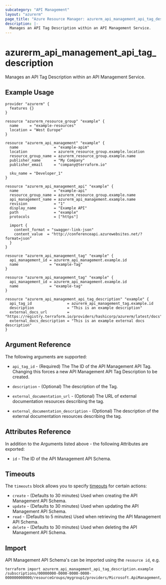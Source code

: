 ```yaml
---
subcategory: "API Management"
layout: "azurerm"
page_title: "Azure Resource Manager: azurerm_api_management_api_tag_description"
description: |-
  Manages an API Tag Description within an API Management Service.
---
```


# azurerm_api_management_api_tag_description

Manages an API Tag Description within an API Management Service.

## Example Usage

```hcl
provider "azurerm" {
  features {}
}

resource "azurerm_resource_group" "example" {
  name     = "example-resources"
  location = "West Europe"
}

resource "azurerm_api_management" "example" {
  name                = "example-apim"
  location            = azurerm_resource_group.example.location
  resource_group_name = azurerm_resource_group.example.name
  publisher_name      = "My Company"
  publisher_email     = "company@terraform.io"

  sku_name = "Developer_1"
}

resource "azurerm_api_management_api" "example" {
  name                = "example-api"
  resource_group_name = azurerm_resource_group.example.name
  api_management_name = azurerm_api_management.example.name
  revision            = "1"
  display_name        = "Example API"
  path                = "example"
  protocols           = ["https"]

  import {
    content_format = "swagger-link-json"
    content_value  = "http://conferenceapi.azurewebsites.net/?format=json"
  }
}

resource "azurerm_api_management_tag" "example" {
  api_management_id = azurerm_api_management.example.id
  name              = "example-Tag"
}

resource "azurerm_api_management_tag" "example" {
  api_management_id = azurerm_api_management.example.id
  name              = "example-tag"
}

resource "azurerm_api_management_api_tag_description" "example" {
  api_tag_id                = azurerm_api_management_tag.example.id
  description               = "This is an example description"
  external_docs_url         = "https://registry.terraform.io/providers/hashicorp/azurerm/latest/docs"
  external_docs_description = "This is an example external docs description"
}
```

## Argument Reference

The following arguments are supported:

* `api_tag_id` - (Required) The The ID of the API Management API Tag. Changing this forces a new API Management API Tag Description to be created.

* `description` - (Optional) The description of the Tag.

* `external_documentation_url` - (Optional) The URL of external documentation resources describing the tag.

* `external_documentation_description` - (Optional) The description of the external documentation resources describing the tag.

## Attributes Reference

In addition to the Arguments listed above - the following Attributes are exported:

* `id` - The ID of the API Management API Schema.

## Timeouts

The `timeouts` block allows you to
specify [timeouts](https://www.terraform.io/language/resources/syntax#operation-timeouts) for certain actions:

* `create` - (Defaults to 30 minutes) Used when creating the API Management API Schema.
* `update` - (Defaults to 30 minutes) Used when updating the API Management API Schema.
* `read` - (Defaults to 5 minutes) Used when retrieving the API Management API Schema.
* `delete` - (Defaults to 30 minutes) Used when deleting the API Management API Schema.

## Import

API Management API Schema's can be imported using the `resource id`, e.g.

```shell
terraform import azurerm_api_management_api_tag_description.example /subscriptions/00000000-0000-0000-0000-000000000000/resourceGroups/mygroup1/providers/Microsoft.ApiManagement/service/instance1/apis/api1/tagDescriptions/tagDescriptionId1
```
